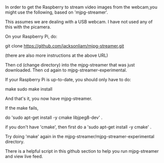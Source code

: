 In order to get the Raspberry to stream video images from the webcam,you might use the following, based on 'mjpg-streamer'.

This assumes we are dealing with a USB webcam.  I have not used any of this with the picamera.

On your Raspberry Pi, do:

git clone https://github.com/jacksonliam/mjpg-streamer.git

(there are also more instructions at the above URL)

Then cd (change directory) into the mjpg-streamer that was just downloaded.   Then cd again to mjpg-streamer-experimental.

If your Raspberry Pi is up-to-date, you should only have to do:

make
sudo make install

And that's it, you now have mjpg-streamer.

If the make fails, 

do 'sudo apt-get install -y cmake libjpeg8-dev' .

if you don't have 'cmake', then first do a  'sudo apt-get install -y cmake' .

Try doing 'make' again in the mjpg-streamer/mjpg-streamer-experimental directory.

There is a helpful script in this github section to help you run mjpg-streamer and view live feed.
